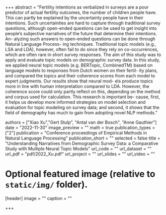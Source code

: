 +++
abstract = "Fertility intentions as verbalized in surveys are a poor predictor of actual fertility outcomes, the number of children people have. This can partly be explained by the uncertainty people have in their intentions. Such uncertainties are hard to capture through traditional survey questions, although open-ended questions can be used to get insight into people’s subjective narratives of the future that determine their intentions. An- alyzing such answers to open-ended questions can be done through Natural Language Process- ing techniques. Traditional topic models (e.g., LSA and LDA), however, often fail to do since they rely on co-occurrences, which are often rare in short survey responses. The aim of this study was to apply and evaluate topic models on demographic survey data. In this study, we applied neural topic models (e.g. BERTopic, CombinedTM) based on language models to responses from Dutch women on their fertil- ity plans, and compared the topics and their coherence scores from each model to expert judgments. Our results show that neural mod- els produce topics more in line with human interpretation compared to LDA. However, the coherence score could only partly reflect on this, depending on the method and corpus used for calculation. This research is important be- cause, first, it helps us develop more informed strategies on model selection and evaluation for topic modeling on survey data; and second, it shows that the field of demography has much to gain from adopting novel NLP methods."

authors = ["Xiao Xu","Gert Stulp", "Antal van der Bosch", "Anne Gauthier"]
date = "2022-11-30"
image_preview = ""
math = true
publication_types = ["2"]
publication = "Conference proceedings of Empirical Methods in Natural Language Processing"
publication_short = ""
selected = false
title = "Understanding Narratives from Demographic Survey Data: a Comparative Study with Multiple Neural Topic Models"
url_code = ""
url_dataset = ""
url_pdf = "pdf/2022_Xu.pdf"
url_project = ""
url_slides = ""
url_video = ""

# Optional featured image (relative to `static/img/` folder).
[header]
image = ""
caption = ""

+++